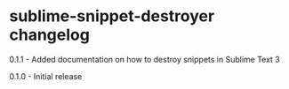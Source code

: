 # sublime-snippet-destroyer changelog
0.1.1 - Added documentation on how to destroy snippets in Sublime Text 3

0.1.0 - Initial release
